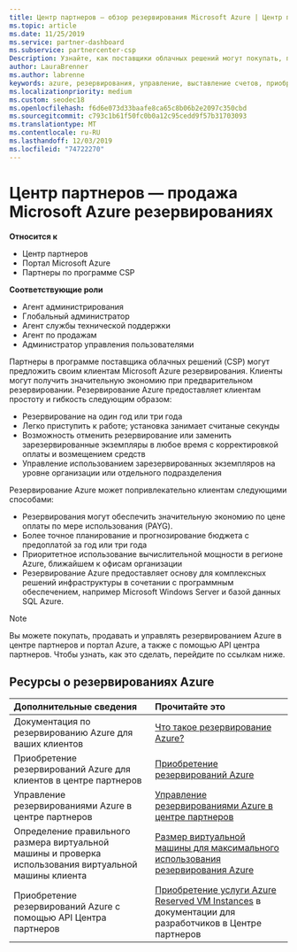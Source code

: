 ```yaml
---
title: Центр партнеров — обзор резервирования Microsoft Azure | Центр партнеров
ms.topic: article
ms.date: 11/25/2019
ms.service: partner-dashboard
ms.subservice: partnercenter-csp
Description: Узнайте, как поставщики облачных решений могут покупать, продавать или администрировать резервирования Azure для клиентов, использующих центр партнеров, портал Azure или API центра партнеров.
author: LauraBrenner
ms.author: labrenne
keywords: azure, резервирования, управление, выставление счетов, приобретение, Azure RI, Azure Reserved Instances
ms.localizationpriority: medium
ms.custom: seodec18
ms.openlocfilehash: f6d6e073d33baafe8ca65c8b06b2e2097c350cbd
ms.sourcegitcommit: c793c1b61f50fc0b0a12c95cedd9f57b31703093
ms.translationtype: MT
ms.contentlocale: ru-RU
ms.lasthandoff: 12/03/2019
ms.locfileid: "74722270"
---
```

# <a name="partner-center---sell-microsoft-azure-reservations"></a>Центр партнеров — продажа Microsoft Azure резервированиях

<!--Maggie, 12/7/18 - Added "Partner Center" to metadata title and H1 title as per Catherine Watson in bug #19868631-->

**Относится к**

- Центр партнеров
- Портал Microsoft Azure
- Партнеры по программе CSP

**Соответствующие роли**

- Агент администрирования
- Глобальный администратор
- Агент службы технической поддержки
- Агент по продажам
- Администратор управления пользователями

Партнеры в программе поставщика облачных решений (CSP) могут предложить своим клиентам Microsoft Azure резервирования. Клиенты могут получить значительную экономию при предварительном резервировании. Резервирование Azure предоставляет клиентам простоту и гибкость следующим образом:

- Резервирование на один год или три года
- Легко приступить к работе; установка занимает считаные секунды
- Возможность отменить резервирование или заменить зарезервированные экземпляры в любое время с корректировкой оплаты и возмещением средств
- Управление использованием зарезервированных экземпляров на уровне организации или отдельного подразделения 

Резервирование Azure может попривлекательно клиентам следующими способами:

- Резервирования могут обеспечить значительную экономию по цене оплаты по мере использования (PAYG).
- Более точное планирование и прогнозирование бюджета с предоплатой за год или три года
- Приоритетное использование вычислительной мощности в регионе Azure, ближайшем к офисам организации
- Резервирование Azure предоставляет основу для комплексных решений инфраструктуры в сочетании с программным обеспечением, например Microsoft Windows Server и базой данных SQL Azure.

>[!NOTE]
> Вы можете покупать, продавать и управлять резервированием Azure в центре партнеров и портал Azure, а также с помощью API центра партнеров. Чтобы узнать, как это сделать, перейдите по ссылкам ниже.

## <a name="azure-reservations-resources"></a>Ресурсы о резервированиях Azure

|**Дополнительные сведения**   |**Прочитайте это**    |
|:-----------------------------|:-----------------|
| Документация по резервированию Azure для ваших клиентов | [Что такое резервирование Azure?](https://docs.microsoft.com/azure/billing/billing-save-compute-costs-reservations)
|Приобретение резервирований Azure для клиентов в центре партнеров   |[Приобретение резервирований Azure](azure-reservations-buying.md)
|Управление резервированиями Azure в центре партнеров | [Управление резервированиями Azure в центре партнеров](azure-reservations-manage.md)
|Определение правильного размера виртуальной машины и проверка использования виртуальной машины клиента   |[Размер виртуальной машины для максимального использования резервирования Azure](azure-usage.md)   |
|Приобретение резервирований Azure с помощью API Центра партнеров | [Приобретение услуги Azure Reserved VM Instances](https://docs.microsoft.com/partner-center/develop/purchase-azure-reservations) в документации для разработчиков в Центре партнеров
